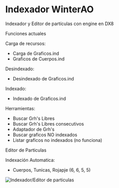 # Indexador WinterAO
Indexador y Editor de partículas con engine en DX8

Funciones actuales

Carga de recursos:
- Carga de Graficos.ind
- Graficos de Cuerpos.ind

Desindexado:
- Desindexado de Graficos.ind

Indexado:
- Indexado de Graficos.ind

Herramientas:
- Buscar Grh's Libres
- Buscar Grh's Libres consecutivos
- Adaptador de Grh's
- Buscar graficos NO indexados
- Listar graficos no indexados (no funciona)

Editor de Particulas

Indexación Automatica:
- Cuerpos, Tunicas, Rojapje (6, 6, 5, 5)


![Indexador/Editor de particulas](https://i.imgur.com/HdasbSu.png)

